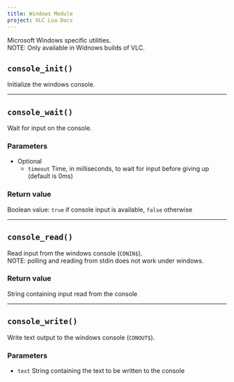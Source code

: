 ```yaml
---
title: Windows Module
project: VLC Lua Docs
---
```

Microsoft Windows specific utilities.  
NOTE: Only available in Widnows builds of VLC.


## `console_init()`
Initialize the windows console.

----
## `console_wait()`
 Wait for input on the console.

### Parameters
- Optional
	- `timeout` Time, in milliseconds, to wait for input before giving up (default is 0ms)

### Return value
Boolean value: `true` if console input is available, `false` otherwise

----
## `console_read()`
Read input from the windows console (`CONIN$`).  
NOTE: polling and reading from stdin does not work under windows.

### Return value
String containing input read from the console

----
## `console_write()`
Write text output to the windows console (`CONOUT$`).

### Parameters
- `text` String containing the text to be written to the console